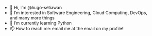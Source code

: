 - 👋 Hi, I’m @hugo-setiawan
- 👀 I’m interested in Software Engineering, Cloud Computing, DevOps, and many more things 
- 🌱 I’m currently learning Python
- 📫 How to reach me: email me at the email on my profile!

<!---
hugo-setiawan/hugo-setiawan is a ✨ special ✨ repository because its `README.md` (this file) appears on your GitHub profile.
You can click the Preview link to take a look at your changes.
--->
